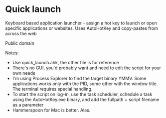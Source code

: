 # Quick launch

Keyboard based application launcher - assign a hot key to launch or open specific applications or websites.
Uses AutoHotKey and copy-pastes from across the web

Public domain

Notes:
* Use quick_launch.ahk, the other file is for reference
* There's no GUI, you'd probably want and need to edit the script for your own needs
* I'm using Process Explorer to find the target binary YMMV. Some applications works only with the PID, some other with the window title. The terminal requires special handling.
* To start the script on log-in, use the task scheduler, schedule a task using the AutoHotKey.exe binary, and add the fullpath + script filename as a parameter
* Hammerspoon for Mac is better. Alas.

